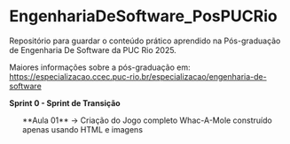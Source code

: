 # EngenhariaDeSoftware_PosPUCRio
Repositório para guardar o conteúdo prático aprendido na Pós-graduação de Engenharia De Software da PUC Rio 2025.

Maiores informações sobre a pós-graduação em: https://especializacao.ccec.puc-rio.br/especializacao/engenharia-de-software

**Sprint 0 - Sprint de Transição**
   
   <ul>**Aula 01** -> Criação do Jogo completo Whac-A-Mole construído apenas usando HTML e imagens</ul>
